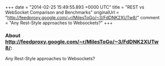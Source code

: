 +++
date = "2014-02-25 15:49:55.893 +0000 UTC"
title = "REST vs WebSocket Comparison and Benchmarks"
originalUrl = "http://feedproxy.google.com/~r/MilesToGo/~3/FdDNK2XUTw8/"
comment = "Any Rest-Style approaches to Websockets?"
+++

### About http://feedproxy.google.com/~r/MilesToGo/~3/FdDNK2XUTw8/:

Any Rest-Style approaches to Websockets?
